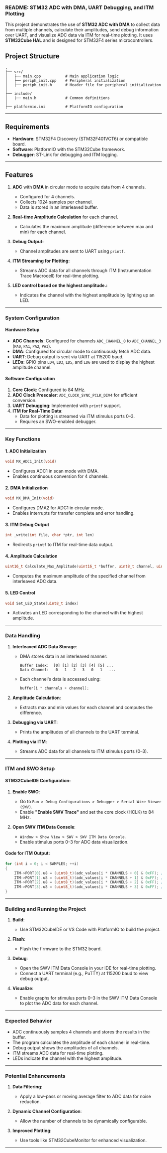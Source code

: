 ### **README: STM32 ADC with DMA, UART Debugging, and ITM Plotting**

This project demonstrates the use of **STM32 ADC with DMA** to collect data from multiple channels, calculate their amplitudes, send debug information over UART, and visualize ADC data via ITM for real-time plotting. It uses **STM32Cube HAL** and is designed for STM32F4 series microcontrollers.


## Project Structure
```plaintext
.
├── src/
│   ├── main.cpp           # Main application logic
│   ├── periph_init.cpp    # Peripheral initialization
│   ├── periph_init.h      # Header file for peripheral initialization
│
├── include/
│   ├── main.h             # Common definitions
│
├── platformio.ini         # PlatformIO configuration
```

---

## Requirements
- **Hardware**: STM32F4 Discovery (STM32F401VCT6) or compatible board.
- **Software**: PlatformIO with the STM32Cube framework.
- **Debugger**: ST-Link for debugging and ITM logging.
---

## Features

1. **ADC** with **DMA** in circular mode to acquire data from 4 channels.
   - Configured for 4 channels.
   - Collects 1024 samples per channel.
   - Data is stored in an interleaved buffer.

2. **Real-time Amplitude Calculation** for each channel.
   - Calculates the maximum amplitude (difference between max and min) for each channel.

3. **Debug Output:**
   - Channel amplitudes are sent to UART using `printf`.

4. **ITM Streaming for Plotting:**
   - Streams ADC data for all channels through ITM (Instrumentation Trace Macrocell) for real-time plotting.

5. **LED control based on the highest amplitude.:**
   - Indicates the channel with the highest amplitude by lighting up an LED.

---

### **System Configuration**

#### **Hardware Setup**
- **ADC Channels**: Configured for channels `ADC_CHANNEL_0` to `ADC_CHANNEL_3` (`PA0`, `PA1`, `PA2`, `PA3`).
- **DMA**: Configured for circular mode to continuously fetch ADC data.
- **UART**: Debug output is sent via UART at 115200 baud.
- **LEDs**: GPIO pins `LD4`, `LD3`, `LD5`, and `LD6` are used to display the highest amplitude channel.

#### **Software Configuration**
1. **Core Clock**: Configured to 84 MHz.
2. **ADC Clock Prescaler**: `ADC_CLOCK_SYNC_PCLK_DIV4` for efficient conversion.
3. **UART Debugging**: Implemented with `printf` support.
4. **ITM for Real-Time Data**:
   - Data for plotting is streamed via ITM stimulus ports 0–3.
   - Requires an SWO-enabled debugger.

---

### **Key Functions**

#### **1. ADC Initialization**
```c
void MX_ADC1_Init(void)
```
- Configures ADC1 in scan mode with DMA.
- Enables continuous conversion for 4 channels.

#### **2. DMA Initialization**
```c
void MX_DMA_Init(void)
```
- Configures DMA2 for ADC1 in circular mode.
- Enables interrupts for transfer complete and error handling.

#### **3. ITM Debug Output**
```c
int _write(int file, char *ptr, int len)
```
- Redirects `printf` to ITM for real-time data output.

#### **4. Amplitude Calculation**
```c
uint16_t Calculate_Max_Amplitude(uint16_t *buffer, uint8_t channel, uint32_t num_samples, uint8_t channels)
```
- Computes the maximum amplitude of the specified channel from interleaved ADC data.

#### **5. LED Control**
```c
void Set_LED_State(uint8_t index)
```
- Activates an LED corresponding to the channel with the highest amplitude.

---

### **Data Handling**

1. **Interleaved ADC Data Storage**:
   - DMA stores data in an interleaved manner:
     ```
     Buffer Index:  [0] [1] [2] [3] [4] [5] ...
     Data Channel:   0   1   2   3   0   1   ...
     ```
   - Each channel's data is accessed using:
     ```c
     buffer[i * channels + channel];
     ```

2. **Amplitude Calculation**:
   - Extracts max and min values for each channel and computes the difference.

3. **Debugging via UART**:
   - Prints the amplitudes of all channels to the UART terminal.

4. **Plotting via ITM**:
   - Streams ADC data for all channels to ITM stimulus ports (0–3).

---

### **ITM and SWO Setup**

#### **STM32CubeIDE Configuration**:
1. **Enable SWO**:
   - Go to `Run > Debug Configurations > Debugger > Serial Wire Viewer (SWV)`.
   - Enable **"Enable SWV Trace"** and set the core clock (HCLK) to 84 MHz.
   
2. **Open SWV ITM Data Console**:
   - `Window > Show View > SWV > SWV ITM Data Console`.
   - Enable stimulus ports 0–3 for ADC data visualization.

#### **Code for ITM Output**:
```c
for (int i = 0; i < SAMPLES; ++i)
{
    ITM->PORT[0].u8 = (uint8_t)(adc_values[i * CHANNELS + 0] & 0xFF); // Channel 0
    ITM->PORT[1].u8 = (uint8_t)(adc_values[i * CHANNELS + 1] & 0xFF); // Channel 1
    ITM->PORT[2].u8 = (uint8_t)(adc_values[i * CHANNELS + 2] & 0xFF); // Channel 2
    ITM->PORT[3].u8 = (uint8_t)(adc_values[i * CHANNELS + 3] & 0xFF); // Channel 3
}
```

---

### **Building and Running the Project**

1. **Build**:
   - Use STM32CubeIDE or VS Code with PlatformIO to build the project.

2. **Flash**:
   - Flash the firmware to the STM32 board.

3. **Debug**:
   - Open the SWV ITM Data Console in your IDE for real-time plotting.
   - Connect a UART terminal (e.g., PuTTY) at 115200 baud to view debug output.

4. **Visualize**:
   - Enable graphs for stimulus ports 0–3 in the SWV ITM Data Console to plot the ADC data for each channel.

---

### **Expected Behavior**
- ADC continuously samples 4 channels and stores the results in the buffer.
- The program calculates the amplitude of each channel in real-time.
- Debug output shows the amplitudes of all channels.
- ITM streams ADC data for real-time plotting.
- LEDs indicate the channel with the highest amplitude.

---

### **Potential Enhancements**
1. **Data Filtering**:
   - Apply a low-pass or moving average filter to ADC data for noise reduction.

2. **Dynamic Channel Configuration**:
   - Allow the number of channels to be dynamically configurable.

3. **Improved Plotting**:
   - Use tools like STM32CubeMonitor for enhanced visualization.

---
